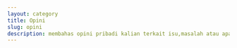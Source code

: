 ```yaml
---
layout: category
title: Opini
slug: opini
description: membahas opini pribadi kalian terkait isu,masalah atau apapun
---
```

